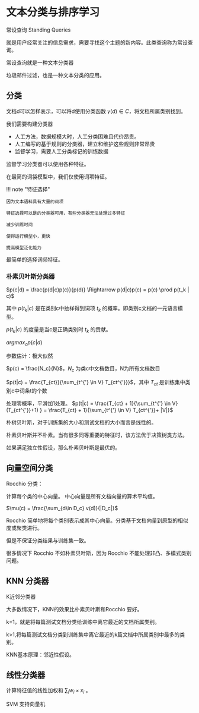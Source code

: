 # 文本分类与排序学习

常设查询 Standing Queries

就是用户经常关注的信息需求，需要寻找这个主题的新内容。此类查询称为常设查询。

常设查询就是一种文本分类器

垃圾邮件过滤，也是一种文本分类的应用。

## 分类

文档d可以怎样表示，可以将d使用分类函数 $\gamma (d) \in C$，将文档所属类别找到。

我们需要构建分类器

- 人工方法，数据规模大时，人工分类困难且代价昂贵。
- 人工编写的基于规则的分类器，建立和维护这些规则非常昂贵
- 监督学习，需要人工分类标记的训练数据

监督学习分类器可以使用各种特征。

在最简的词袋模型中，我们仅使用词项特征。

!!! note "特征选择"

    因为文本语料具有大量的词项

    特征选择可以是的分类器可用，有些分类器无法处理过多特征

    减少训练时间

    使得运行模型小，更快

    提高模型泛化能力

最简单的选择词频特征。

### 朴素贝叶斯分类器

$p(c|d) = \frac{p(d|c)p(c)}{p(d)} \Rightarrow p(d|c)p(c) = p(c) \prod p(t_k | c)$

其中 $p(t_k |c)$ 是在类别c中抽样得到词项 $t_k$ 的概率。即类别c文档的一元语言模型。

$p(t_k|c)$ 的度量是当c是正确类别时 $t_k$ 的贡献。

$argmax_c  p(c|d)$

参数估计：极大似然
    
$p(c) = \frac{N_c}{N}$，$N_c$ 为类c中文档数目，N为所有文档数目

$p(t|c) = \frac{T_{ct}}{\sum_{t^{'} \in V} T_{ct^{'}}}$，其中 $T_{ct}$ 是训练集中类别c中词条t的个数

处理零概率，平滑加1处理。
$p(t|c) = \frac{T_{ct} + 1}{\sum_{t^{'} \in V} (T_{ct^{'}}+1) } = \frac{T_{ct} + 1}{\sum_{t^{'} \in V} T_{ct^{'}}+ |V|}$

朴树贝叶斯，对于训练集的大小和测试文档的大小而言是线性的。


朴素贝叶斯并不朴素。当有很多同等重要的特征时，该方法优于决策树类方法。

如果满足独立性假设，那么朴素贝叶斯是最优的。

## 向量空间分类

Rocchio 分类：

计算每个类的中心向量。
中心向量是所有文档向量的算术平均值。

$\mu(c) = \frac{\sum_{d\in D_c} v(d)}{|D_c|}$

Rocchio 简单地将每个类别表示成其中心向量。分类基于文档向量到原型的相似度或聚类进行。

但是不保证分类结果与训练集一致。

很多情况下 Rocchio 不如朴素贝叶斯，因为 Rocchio 不能处理非凸、多模式类别问题。

## KNN 分类器

K近邻分类器

大多数情况下，KNN的效果比朴素贝叶斯和Rocchio 要好。

k=1，就是将每篇测试文档分类给训练中离它最近的文档所属类别。

k>1,将每篇测试文档分类到训练集中离它最近的k篇文档中所属类别中最多的类别。

KNN基本原理：邻近性假设。

## 线性分类器

计算特征值的线性加权和 $\sum_i w_i \times x_i$ 。

SVM 支持向量机



